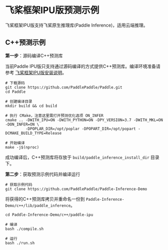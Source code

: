 # 飞桨框架IPU版预测示例

飞桨框架IPU版支持飞桨原生推理库(Paddle Inference)，适用云端推理。

## C++预测示例

**第一步**：源码编译C++预测库

当前Paddle IPU版只支持通过源码编译的方式提供C++预测库。编译环境准备请参考 [飞桨框架IPU版安装说明](./paddle_install_cn.html)。

```
# 下载源码
git clone https://github.com/PaddlePaddle/Paddle.git
cd Paddle

# 创建编译目录
mkdir build && cd build

# 执行 CMake，注意这里需打开预测优化选项 ON_INFER
cmake .. -DWITH_IPU=ON -DWITH_PYTHON=ON -DPY_VERSION=3.7 -DWITH_MKL=ON -DON_INFER=ON \
         -DPOPLAR_DIR=/opt/poplar -DPOPART_DIR=/opt/popart -DCMAKE_BUILD_TYPE=Release

# 开始编译
make -j$(nproc)
```

成功编译后，C++预测库将存放于 `build/paddle_inference_install_dir` 目录下。

**第二步**：获取预测示例代码并编译运行

```
# 获取示例代码
git clone https://github.com/PaddlePaddle/Paddle-Inference-Demo
```

将获得的C++预测库拷贝并重命名一份到 `Paddle-Inference-Demo/c++/lib/paddle_inference`。

```
cd Paddle-Inference-Demo/c++/paddle-ipu

# 编译
bash ./compile.sh

# 运行
bash ./run.sh
```
